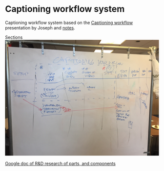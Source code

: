 # Captioning workflow system


Captioning workflow system based on the [Captioning workflow](/remote-presentations/captioning-workflow.md) presentation by Joseph and [notes](/remote-presentations/captioning-workflow/needs-for-captioning-tool.md). 


Sections ![Captioning workflow](/assets/captioning_workflow.png)

[Google doc of R&D research of parts, and components](https://docs.google.com/document/d/1yrPSgLnGW4mWBXCHAxR0STzm--lpV_6nglcqhM8EkDc/edit?usp=sharing)